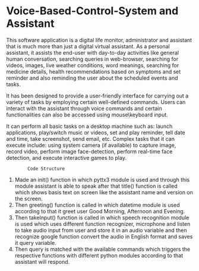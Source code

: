 # Voice-Based-Control-System and Assistant
This software application is a digital life monitor, administrator and assistant that is much more than just a digital virtual assistant. As a personal assistant, it assists the end-user with day-to-day activities like general human conversation, searching queries in web-browser, searching for videos, images, live weather conditions, word meanings, searching for medicine details, health recommendations based on symptoms and set reminder and also reminding the user about the scheduled events and tasks. 

It has been designed to provide a user-friendly interface for carrying out a variety of tasks by employing certain well-defined commands. Users can interact with the assistant through voice commands and certain functionalities can also be accessed using mouse\keyboard input.

It can perform all basic tasks on a desktop machine such as: launch applications, play/switch music or videos, set and play reminder, tell date and time, take screenshot, send email, etc. Complex tasks that it can execute include: using system camera (if available) to capture image, record video, perform image face-detection, perform real-time face detection, and execute interactive games to play.
            
            Code Structure
            
1.	Made an init() function in which pyttx3 module is used and through this module assistant is able to speak after that title() function is called which shows basis text on screen like the assistant name and version on the screen.
2.	Then greeting() function is called in which datetime module is used according to that it greet user Good Morning, Afternoon and Evening.
3.	Then takeInput() function is called in which speech recognition module is used which uses different function recognizer, microphone and listen to take audio input from user and store it in an audio variable and then recognize google function convert the audio in English format and saves it query variable.
4.	Then query is matched with the available commands which triggers the respective functions with different python modules according to that assistant will respond.

